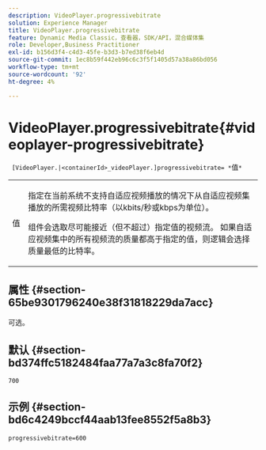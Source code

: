 ```yaml
---
description: VideoPlayer.progressivebitrate
solution: Experience Manager
title: VideoPlayer.progressivebitrate
feature: Dynamic Media Classic，查看器，SDK/API，混合媒体集
role: Developer,Business Practitioner
exl-id: b156d3f4-c4d3-45fe-b3d3-b7ed38f6eb4d
source-git-commit: 1ec8b59f442eb96c6c3f5f1405d57a38a86bd056
workflow-type: tm+mt
source-wordcount: '92'
ht-degree: 4%

---
```


# VideoPlayer.progressivebitrate{#videoplayer-progressivebitrate}

` [VideoPlayer.|<containerId>_videoPlayer.]progressivebitrate= *`值`*`

<table id="table_678AFC7BC06F41188F820502D2014C1F"> 
 <tbody> 
  <tr> 
   <td colname="col1"> <p> <span class="codeph"><span class="varname"> 值</span></span> </p> </td> 
   <td colname="col2"> <p> 指定在当前系统不支持自适应视频播放的情况下从自适应视频集播放的所需视频比特率（以kbits/秒或kbps为单位）。 </p> <p>组件会选取尽可能接近（但不超过）指定值的视频流。 如果自适应视频集中的所有视频流的质量都高于指定的值，则逻辑会选择质量最低的比特率。 </p> </td> 
  </tr> 
 </tbody> 
</table>

## 属性 {#section-65be9301796240e38f31818229da7acc}

可选。

## 默认 {#section-bd374ffc5182484faa77a7a3c8fa70f2}

`700`

## 示例 {#section-bd6c4249bccf44aab13fee8552f5a8b3}

`progressivebitrate=600`
